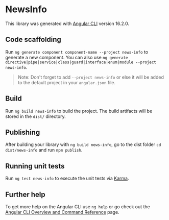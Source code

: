 # NewsInfo

This library was generated with [Angular CLI](https://github.com/angular/angular-cli) version 16.2.0.

## Code scaffolding

Run `ng generate component component-name --project news-info` to generate a new component. You can also use `ng generate directive|pipe|service|class|guard|interface|enum|module --project news-info`.
> Note: Don't forget to add `--project news-info` or else it will be added to the default project in your `angular.json` file. 

## Build

Run `ng build news-info` to build the project. The build artifacts will be stored in the `dist/` directory.

## Publishing

After building your library with `ng build news-info`, go to the dist folder `cd dist/news-info` and run `npm publish`.

## Running unit tests

Run `ng test news-info` to execute the unit tests via [Karma](https://karma-runner.github.io).

## Further help

To get more help on the Angular CLI use `ng help` or go check out the [Angular CLI Overview and Command Reference](https://angular.io/cli) page.
